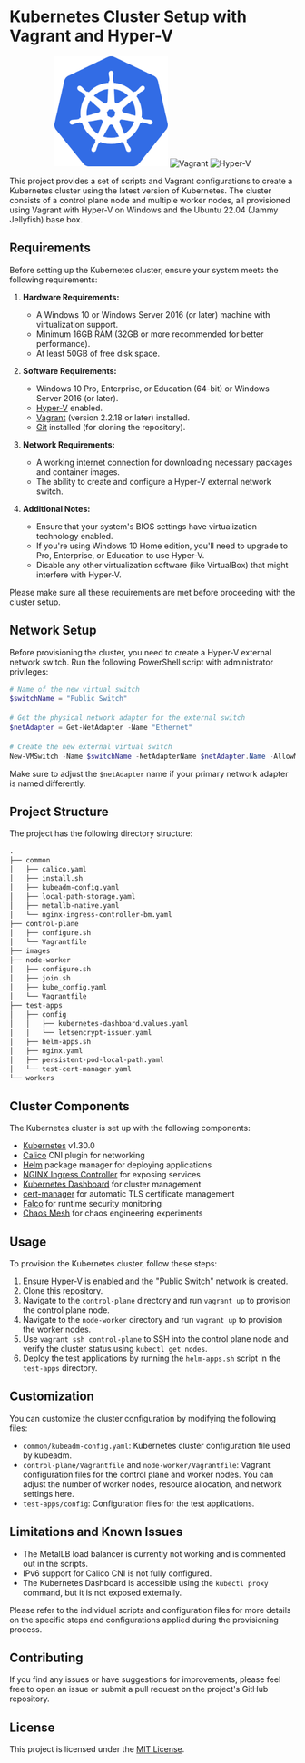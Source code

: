 # Kubernetes Cluster Setup with Vagrant and Hyper-V

<p align="center">
  <img src="https://raw.githubusercontent.com/kubernetes/kubernetes/master/logo/logo.png" alt="Kubernetes" width="200"/>
  <img src="https://upload.wikimedia.org/wikipedia/commons/8/87/Vagrant.png" alt="Vagrant" width="200"/>
  <img src="https://upload.wikimedia.org/wikipedia/commons/5/58/Hyper-V_Logo.png" alt="Hyper-V" width="200"/>
</p>

This project provides a set of scripts and Vagrant configurations to create a Kubernetes cluster using the latest version of Kubernetes. The cluster consists of a control plane node and multiple worker nodes, all provisioned using Vagrant with Hyper-V on Windows and the Ubuntu 22.04 (Jammy Jellyfish) base box.


## Requirements

Before setting up the Kubernetes cluster, ensure your system meets the following requirements:

1. **Hardware Requirements:**
   - A Windows 10 or Windows Server 2016 (or later) machine with virtualization support.
   - Minimum 16GB RAM (32GB or more recommended for better performance).
   - At least 50GB of free disk space.

2. **Software Requirements:**
   - Windows 10 Pro, Enterprise, or Education (64-bit) or Windows Server 2016 (or later).
   - [Hyper-V](https://docs.microsoft.com/en-us/virtualization/hyper-v-on-windows/quick-start/enable-hyper-v) enabled.
   - [Vagrant](https://www.vagrantup.com/) (version 2.2.18 or later) installed.
   - [Git](https://git-scm.com/downloads) installed (for cloning the repository).

3. **Network Requirements:**
   - A working internet connection for downloading necessary packages and container images.
   - The ability to create and configure a Hyper-V external network switch.

4. **Additional Notes:**
   - Ensure that your system's BIOS settings have virtualization technology enabled.
   - If you're using Windows 10 Home edition, you'll need to upgrade to Pro, Enterprise, or Education to use Hyper-V.
   - Disable any other virtualization software (like VirtualBox) that might interfere with Hyper-V.

Please make sure all these requirements are met before proceeding with the cluster setup.

## Network Setup

Before provisioning the cluster, you need to create a Hyper-V external network switch. Run the following PowerShell script with administrator privileges:

```powershell
# Name of the new virtual switch
$switchName = "Public Switch"

# Get the physical network adapter for the external switch
$netAdapter = Get-NetAdapter -Name "Ethernet" 

# Create the new external virtual switch
New-VMSwitch -Name $switchName -NetAdapterName $netAdapter.Name -AllowManagementOS $true
```

Make sure to adjust the `$netAdapter` name if your primary network adapter is named differently.

## Project Structure

The project has the following directory structure:

```
.
├── common
│   ├── calico.yaml
│   ├── install.sh
│   ├── kubeadm-config.yaml
│   ├── local-path-storage.yaml
│   ├── metallb-native.yaml
│   └── nginx-ingress-controller-bm.yaml
├── control-plane
│   ├── configure.sh
│   └── Vagrantfile
├── images
├── node-worker
│   ├── configure.sh
│   ├── join.sh
│   ├── kube_config.yaml
│   └── Vagrantfile
├── test-apps
│   ├── config
│   │   ├── kubernetes-dashboard.values.yaml
│   │   └── letsencrypt-issuer.yaml
│   ├── helm-apps.sh
│   ├── nginx.yaml
│   ├── persistent-pod-local-path.yaml
│   └── test-cert-manager.yaml
└── workers
```

## Cluster Components

The Kubernetes cluster is set up with the following components:

- [Kubernetes](https://kubernetes.io/) v1.30.0
- [Calico](https://www.tigera.io/project-calico/) CNI plugin for networking
- [Helm](https://helm.sh/) package manager for deploying applications
- [NGINX Ingress Controller](https://docs.nginx.com/nginx-ingress-controller/) for exposing services
- [Kubernetes Dashboard](https://kubernetes.io/docs/tasks/access-application-cluster/web-ui-dashboard/) for cluster management
- [cert-manager](https://cert-manager.io/) for automatic TLS certificate management
- [Falco](https://falco.org/) for runtime security monitoring
- [Chaos Mesh](https://chaos-mesh.org/) for chaos engineering experiments

## Usage

To provision the Kubernetes cluster, follow these steps:

1. Ensure Hyper-V is enabled and the "Public Switch" network is created.
2. Clone this repository.
3. Navigate to the `control-plane` directory and run `vagrant up` to provision the control plane node.
4. Navigate to the `node-worker` directory and run `vagrant up` to provision the worker nodes.
5. Use `vagrant ssh control-plane` to SSH into the control plane node and verify the cluster status using `kubectl get nodes`.
6. Deploy the test applications by running the `helm-apps.sh` script in the `test-apps` directory.

## Customization

You can customize the cluster configuration by modifying the following files:

- `common/kubeadm-config.yaml`: Kubernetes cluster configuration file used by kubeadm.
- `control-plane/Vagrantfile` and `node-worker/Vagrantfile`: Vagrant configuration files for the control plane and worker nodes. You can adjust the number of worker nodes, resource allocation, and network settings here.
- `test-apps/config`: Configuration files for the test applications.

## Limitations and Known Issues

- The MetalLB load balancer is currently not working and is commented out in the scripts.
- IPv6 support for Calico CNI is not fully configured.
- The Kubernetes Dashboard is accessible using the `kubectl proxy` command, but it is not exposed externally.

Please refer to the individual scripts and configuration files for more details on the specific steps and configurations applied during the provisioning process.

## Contributing

If you find any issues or have suggestions for improvements, please feel free to open an issue or submit a pull request on the project's GitHub repository.

## License

This project is licensed under the [MIT License](LICENSE).